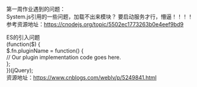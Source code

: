 第一周作业遇到的问题：<br/>
System.js引用的一些问题，加载不出来模块？
要启动服务才行，懵逼！！！！<br/>
参考资源地址：https://cnodejs.org/topic/5502ec1773263b0e4eef9bd9

ES的引入问题<br/>
(function($) {      
    $.fn.pluginName = function() {    
         // Our plugin implementation code goes here.    
    };     
})(jQuery);    
资源地址：https://www.cnblogs.com/weblv/p/5249841.html

